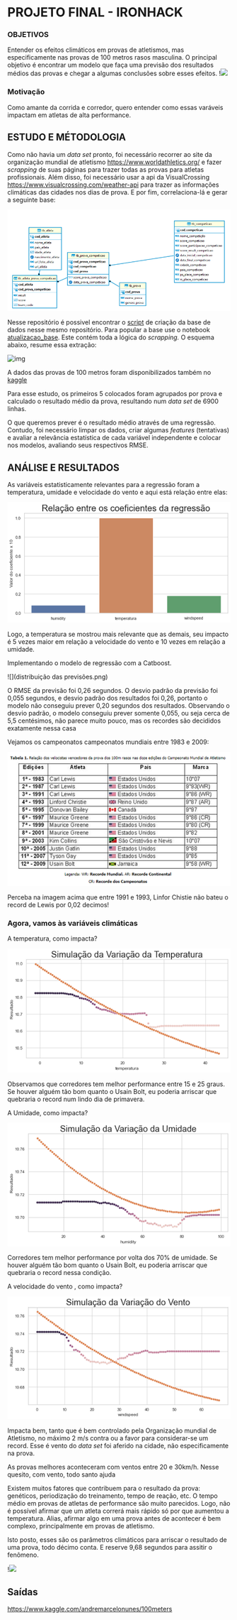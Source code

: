 # PROJETO FINAL - IRONHACK



### OBJETIVOS 

Entender os efeitos climáticos em provas de atletismos, mas especificamente nas provas de 100 metros rasos masculina. O principal objetivo é encontrar um modelo que faça uma previsão dos resultados médios das provas e chegar a algumas conclusões sobre esses efeitos. 
!![](https://media.giphy.com/media/l3vQX4tXkLa1PTZ2U/giphy.gif)
### Motivação

Como amante da corrida e corredor, quero entender como essas varáveis impactam  em atletas de alta performance. 



## ESTUDO E MÉTODOLOGIA

Como não havia um *data set* pronto, foi necessário recorrer ao site da organização mundial de atletismo https://www.worldathletics.org/  e fazer *scrapping* de suas páginas para trazer todas as provas  para atletas profissionais. Além disso, foi necessário usar a api da VisualCrossing   https://www.visualcrossing.com/weather-api para trazer as informações climáticas das cidades nos dias de prova. E por fim, correlaciona-lá e gerar a seguinte base:

![image-20220221174850974](image-20220221174850974.png)



Nesse repositório é possivel encontrar o [script](criacao_base.sql) de criação da base de dados nesse mesmo repositório.  Para popular a base use o notebook [atualizacao_base](atualizacao_base.ipynb). Este contém toda a lógica do *scrapping.*  O esquema abaixo, resume essa extração:

![img](https://lh6.googleusercontent.com/kZIpS5ESORiP2lmGlr2LsGOn-EcrFQATeZQit9-bTiSNP89Iebbbpj_4gPeUQHfztjTQ8s1M6-9i-JHMX1uYPqwDlBpi0UbNoUrqKwpVfrBMJNpV8ILJEWVoEAQ_SlhqKssCFiwP7LH3R7WPeJsNKw)

A dados das provas de 100 metros foram disponibilizados também no [kaggle](https://www.kaggle.com/datasets/andremarcelonunes/100meters) 

Para esse estudo, os primeiros 5 colocados foram agrupados por prova e calculado o resultado médio da prova, resultando num *data set* de 6900 linhas. 

O que queremos prever é o resultado médio através de uma regressão.  Contudo, foi necessário limpar os dados,  criar algumas *features* (tentativas)  e avaliar a relevância estatística de cada variável independente e colocar nos modelos, avaliando seus respectivos RMSE. 



## ANÁLISE E RESULTADOS

As variáveis estatisticamente  relevantes para a regressão foram a temperatura, umidade e velocidade do vento e  aqui está relação entre elas:



![](relação_variaveis.png)



Logo, a temperatura se mostrou mais relevante que as demais, seu impacto é 5 vezes maior em relação a velocidade do vento e 10 vezes em relação a umidade. 



Implementando o modelo de regressão com a Catboost.

![](distribuição das previsões.png)

O RMSE da previsão foi 0,26 segundos. O desvio padrão da previsão foi 0,055 segundos, e desvio padrão dos resultados foi 0,26, portanto o modelo não conseguiu prever 0,20 segundos dos resultados. Observando o desvio padrão, o modelo conseguiu prever somente 0,055, ou seja cerca de 5,5 centésimos, não parece muito pouco, mas os recordes são decididos exatamente nessa casa



 Vejamos os campeonatos  campeonatos mundiais entre 1983 e 2009: 

![](campeonatos_mundiais.png)

Perceba na imagem acima que entre 1991 e 1993, Linfor Chistie não bateu o record de Lewis por 0,02 decimos! 



### Agora, vamos às variáveis climáticas

A temperatura, como impacta? 

![](temperatura.png)



Observamos que corredores tem melhor performance entre 15 e 25 graus. Se houver alguém tão bom quanto o Usain Bolt, eu poderia arriscar  que quebraria o record num lindo dia de primavera. 



A  Umidade, como impacta? 

![](humidade.png)



Corredores tem melhor performance por volta dos 70% de umidade. Se houver alguém tão bom  quanto o Usain Bolt, eu poderia arriscar  que quebraria o record nessa condição. 



A velocidade do vento , como impacta? 

![](velocidadeVento.png)

Impacta bem, tanto que  é bem controlado pela Organização mundial de Atletismo, no máximo 2 m/s contra ou a  favor para considerar-se um record. Esse é vento do *data set* foi aferido na cidade, não especificamente na prova. 

As provas melhores aconteceram com ventos entre 20  e 30km/h. Nesse quesito, com vento, todo santo ajuda

Existem muitos fatores que contribuem para o resultado da prova: genéticos, periodização do treinamento, tempo de reação, etc.  O tempo médio em provas de atletas de performance são muito parecidos. Logo, não é possível afirmar que um atleta  correrá mais rápido só por que aumentou a temperatura. Alias, afirmar algo em uma prova antes de acontecer é bem complexo, principalmente em provas de atletismo. 

Isto posto,  esses são os parâmetros climáticos  para arriscar o resultado de uma prova,  todo décimo conta. E reserve 9,68 segundos para assitir o fenômeno. 


!![](https://media.giphy.com/media/ctOePPWSU91mM/giphy.gif)

## Saídas



https://www.kaggle.com/andremarcelonunes/100meters





